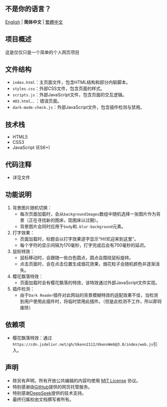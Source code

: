 ## 不是你的语言？  
[English](README.md) | **简体中文** | [繁體中文](README_tw.md)  

## 项目概述
这是仅仅只是一个简单的个人网页项目

## 文件结构
- `index.html`：主页面文件，包含HTML结构和部分内联脚本。
- `styles.css`：外部CSS文件，包含页面的样式。
- `scripts.js`：外部JavaScript文件，包含页面的交互逻辑。
- `403.html`... ：错误页面。
- `dark-mode-check.js`：外部JavaScript文件，包含插件检测与禁用。

## 技术栈
- HTML5
- CSS3
- JavaScript (ES6+)

## 代码注释
- 详见文件

## 功能说明
1. 背景图片随机切换：
    - 每次页面加载时，会从`backgroundImages`数组中随机选择一张图片作为背景（正在寻找新的图床，现图床以过期）。
    - 背景图片会同时应用于`body`和`.blur-background`元素。
2. 打字效果：
    - 页面加载时，标题会以打字效果逐字显示“Hi!欢迎来到这里”。
    - 每个字符的显示间隔为170毫秒，打字完成后会有700毫秒的延迟。
3. 鼠标特效：
    - 鼠标移动时，会跟随一些白色圆点，圆点会围绕鼠标旋转。
    - 点击页面时，会在点击位置生成烟花效果，烟花粒子会随机颜色并逐渐消失。
4. 樱花飘落特效：
    - 页面加载时会有樱花飘落的特效，该特效通过外部JavaScript文件实现。
5. 插件检测：
    - 由于`Dark Reader`插件对此网站的背景模糊特效的适配效果不佳，当检测到用户使用此插件时，将临时禁用此插件。（但是此检测不工作，所以即将废除）

## 依赖项
- 樱花飘落特效：通过`https://cdn.jsdelivr.net/gh/Ukenn2112/UkennWeb@3.0/index/web.js`引入。

## 声明
- 除另有声明，所有开放公共编辑的内容均使用 [MIT License](https://mit-license.org/) 协议。
- 特别感谢由[GitHub](https://github.com)提供的网页托管服务。
- 特别感谢[DeepSeek](https://www.deepseek.com)提供的技术支持。
- 最终归属权由文档撰写者所有。
